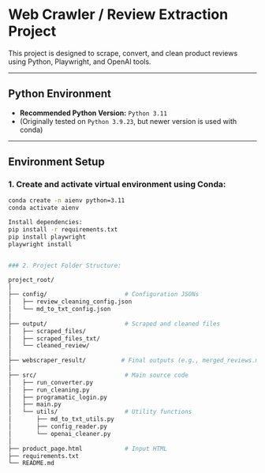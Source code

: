 # Web Crawler / Review Extraction Project

This project is designed to scrape, convert, and clean product reviews using Python, Playwright, and OpenAI tools.

---

##  Python Environment

- **Recommended Python Version:** `Python 3.11`
- (Originally tested on `Python 3.9.23`, but newer version is used with conda)

---

##  Environment Setup

### 1. Create and activate virtual environment using Conda:

```bash
conda create -n aienv python=3.11
conda activate aienv

Install dependencies:
pip install -r requirements.txt
pip install playwright
playwright install


### 2. Project Folder Structure:

project_root/
│
├── config/                      # Configuration JSONs
│   ├── review_cleaning_config.json
│   └── md_to_txt_config.json
│
├── output/                      # Scraped and cleaned files
│   ├── scraped_files/
│   ├── scraped_files_txt/
│   └── cleaned_review/
│
├── webscraper_result/          # Final outputs (e.g., merged_reviews.md)
│
├── src/                         # Main source code
│   ├── run_converter.py
│   ├── run_cleaning.py
│   ├── programatic_login.py
│   ├── main.py
│   └── utils/                   # Utility functions
│       ├── md_to_txt_utils.py
│       ├── config_reader.py
│       └── openai_cleaner.py
│
├── product_page.html            # Input HTML
├── requirements.txt
└── README.md
